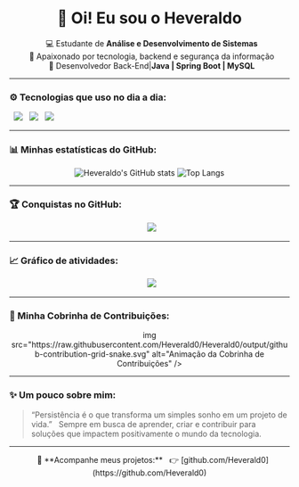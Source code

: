 <h1 align="center">👋 Oi! Eu sou o Heveraldo</h1>

<p align="center">
  💻 Estudante de <strong>Análise e Desenvolvimento de Sistemas</strong> <br/>
  🚀 Apaixonado por tecnologia, backend e segurança da informação <br/>
  🌱 Desenvolvedor Back-End|<strong>Java | Spring Boot | MySQL</strong> <br/>
</p>

---

### ⚙️ Tecnologias que uso no dia a dia:
<p align="left">
  <img src="https://img.shields.io/badge/Java-ED8B00?style=for-the-badge&logo=openjdk&logoColor=white"/>
  <img src="https://img.shields.io/badge/Spring%20Boot-6DB33F?style=for-the-badge&logo=springboot&logoColor=white"/>
  <img src="https://img.shields.io/badge/MySQL-005C84?style=for-the-badge&logo=mysql&logoColor=white"/>
</p>

---

### 📊 Minhas estatísticas do GitHub:
<div align="center">

![Heveraldo's GitHub stats](https://github-readme-stats.vercel.app/api?username=Heverald0&show_icons=true&theme=tokyonight&hide_border=true&bg_color=0D1117)
![Top Langs](https://github-readme-stats.vercel.app/api/top-langs/?username=Heverald0&layout=compact&theme=tokyonight&hide_border=true&bg_color=0D1117)

</div>

---

### 🏆 Conquistas no GitHub:
<p align="center">
  <img src="https://github-profile-trophy.vercel.app/?username=Heverald0&theme=onestar&no-frame=true&row=1&column=6" />
</p>

---

### 📈 Gráfico de atividades:
<p align="center">
  <img src="https://github-readme-activity-graph.vercel.app/graph?username=Heverald0&theme=tokyo-night&hide_border=true" />
</p>

---

### 🐍 Minha Cobrinha de Contribuições:
<p align="center">
  img src="https://raw.githubusercontent.com/Heverald0/Heverald0/output/github-contribution-grid-snake.svg" alt="Animação da Cobrinha de Contribuições" />
</p>

---

### ✨ Um pouco sobre mim:
> “Persistência é o que transforma um simples sonho em um projeto de vida.”  
> Sempre em busca de aprender, criar e contribuir para soluções que impactem positivamente o mundo da tecnologia.

---

<div align="center">
  
🔗 **Acompanhe meus projetos:**  
👉 [github.com/Heverald0](https://github.com/Heverald0)

</div>

